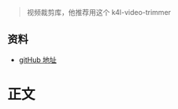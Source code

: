 > 视频裁剪库，他推荐用这个 k4l-video-trimmer
## 资料
* [gitHub 地址](https://github.com/AndroidDeveloperLB/VideoTrimmer)
# 正文 